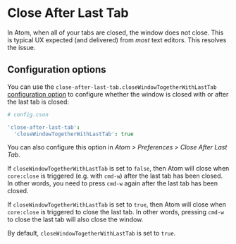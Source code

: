 # Close After Last Tab

In Atom, when all of your tabs are closed, the window does not close. This is typical UX expected (and delivered) from *most* text editors. This resolves the issue.

## Configuration options

You can use the `close-after-last-tab.closeWindowTogetherWithLastTab` [configuration option](https://atom.io/docs/latest/customizing-atom#advanced-configuration) to configure whether the window is closed with or after the last tab is closed:

```coffee
# config.cson

'close-after-last-tab':
  'closeWindowTogetherWithLastTab': true
```

You can also configure this option in _Atom > Preferences > Close After Last Tab_.

If `closeWindowTogetherWithLastTab` is set to `false`, then Atom will close when `core:close` is triggered (e.g. with `cmd-w`) after the last tab has been closed. In other words, you need to press `cmd-w` again after the last tab has been closed.

If `closeWindowTogetherWithLastTab` is set to `true`, then Atom will close when `core:close` is triggered to close the last tab. In other words, pressing `cmd-w` to close the last tab will also close the window.

By default, `closeWindowTogetherWithLastTab` is set to `true`.
